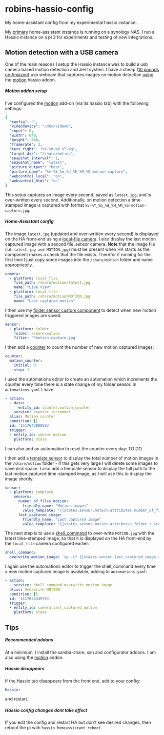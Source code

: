 # robins-hassio-config
My home-assistant config from my experimental hassio instance.

My [primary](https://github.com/robmarkcole/robins-homeassistant-config) home-assistant instance is running on a synology NAS. I run a Hassio instance on a pi 3 for experiments and testing of new integrations.

## Motion detection with a USB camera
One of the main reasons I setup the Hassio instance was to build a usb camera based motion detection and alert system. I have a cheap ([10 pounds on Amazon](https://www.amazon.co.uk/gp/product/B000Q3VECE/ref=oh_aui_detailpage_o02_s00?ie=UTF8&psc=1)) usb webcam that captures images on motion detection [using](https://community.home-assistant.io/t/usb-webcam-on-hassio/37297/7) the [motion](https://motion-project.github.io/) hassio addon.

##### Motion addon setup
I've configured the [motion](https://github.com/HerrHofrat/hassio-addons/tree/master/motion) add-on (via its hassio tab) with the following settings:

```yaml
{
  "config": "",
  "videodevice": "/dev/video0",
  "input": 0,
  "width": 640,
  "height": 480,
  "framerate": 2,
  "text_right": "%Y-%m-%d %T-%q",
  "target_dir": "/share/motion",
  "snapshot_interval": 1,
  "snapshot_name": "latest",
  "picture_output": "best",
  "picture_name": "%v-%Y_%m_%d_%H_%M_%S-motion-capture",
  "webcontrol_local": "on",
  "webcontrol_html": "on"
}
```
This setup captures an image every second, saved as ```latest.jpg```, and is over-written every second. Additionally, on motion detection a time-stamped image is captured with format ```%v-%Y_%m_%d_%H_%M_%S-motion-capture.jpg```.

##### Home-Assistant config
The image ```latest.jpg``` (updated and over-written every second) is displayed on the HA front-end using a [local-file camera](https://home-assistant.io/components/camera.local_file/). I also display the last motion captured image with a second file_sensor camera. **Note** that the image file (i.e. ```latest.jpg and MOTION.jpg```) must be present when HA starts as the component makes a check that the file exists. Therefor if running for the first time I just copy some images into the ```/share/motion``` folder and name appropriately.

```yaml
camera:
  - platform: local_file
    file_path: /share/motion/latest.jpg
    name: "Live view"
  - platform: local_file
    file_path: /share/motion/MOTION.jpg
    name: "Last captured motion"
```
I then use my [folder sensor custom component](https://github.com/robmarkcole/HASS-folder-sensor) to detect when new motion triggered images are saved:

```yaml
sensor:
  - platform: folder
    folder: /share/motion
    filter: '*motion-capture.jpg'
```

I then add a [counter](https://home-assistant.io/components/counter/) to count the number of new motion captured images:

```yaml
counter:
  motion_counter:
    initial: 0
    step: 1
```
I used the automations editor to create an automation which increments the counter every time there is a state change of my folder sensor. In ```automations.yaml``` I have:

```yaml
- action:
  - data:
      entity_id: counter.motion_counter
    service: counter.increment
  alias: Motion counter
  condition: []
  id: '1517643989583'
  trigger:
  - entity_id: sensor.motion
    platform: state
```

I can also add an autiomation to reset the counter every day: TO DO

I then add a [template sensor](https://home-assistant.io/components/sensor.template/) to display the total number of motion images in the ```/share/motion``` folder - if this gets very large I will delete some images to save disk space. I also add a template sensor to display the full path to the last motion captured time-stamped image, as I will use this to display the image shortly:

```yaml
sensor:
  - platform: template
    sensors:
      number_of_files_motion:
        friendly_name: "Motion images"
        value_template: "{{states.sensor.motion.attributes.number_of_files}}"
      last_captured_image:
        friendly_name: "Last captured image"
        value_template: "{{states.sensor.motion.attributes.folder + states.sensor.motion.attributes.modified_file}}"
```

The next step is to use a [shell_command](https://home-assistant.io/components/shell_command/) to over-write ```MOTION.jpg``` with the latest time-stamped image, so that it is displayed on the HA front-end by the ```local_file``` camera configured earlier:

```yaml
shell_command:
  overwrite_motion_image: 'cp -rf {{states.sensor.last_captured_image.state}} /share/motion/MOTION.jpg'
```

I again use the automations editor to trigger the shell_command every time a new motion captured image is available, adding to ```automations.yaml```:
```yaml
- action:
  - service: shell_command.overwrite_motion_image
  alias: Overwrite MOTION
  condition: []
  id: '1517653449704'
  trigger:
  - entity_id: camera.last_captured_motion
    platform: state
```



## Tips
##### Recommended addons
At a minimum, I install the samba-share, ssh and configurator addons. I am also using the [motion](https://github.com/HerrHofrat/hassio-addons/tree/master/motion) addon.

##### Hassio disappears
If the Hassio tab disappears from the front end, add to your config:
```yaml
hassio:
```
and restart.

##### Hassio config changes dont take effect
If you edit the config and restart HA but don't see desired changes, then reboot the pi with ```hassio homeassistant reboot```.
